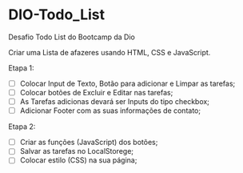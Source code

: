 # DIO-Todo_List
Desafio Todo List do Bootcamp da Dio

Criar uma Lista de afazeres usando HTML, CSS e JavaScript.

Etapa 1:

- [ ] Colocar Input de Texto, Botão para adicionar e Limpar as tarefas;
- [ ] Colocar botões de Excluir e Editar nas tarefas;
- [ ] As Tarefas adicionas devará ser Inputs do tipo checkbox;
- [ ] Adicionar Footer com as suas informações de contato;

Etapa 2: 

- [ ] Criar as funções (JavaScript) dos botões; 
- [ ] Salvar as tarefas no LocalStorege;
- [ ] Colocar estilo (CSS) na sua página;
